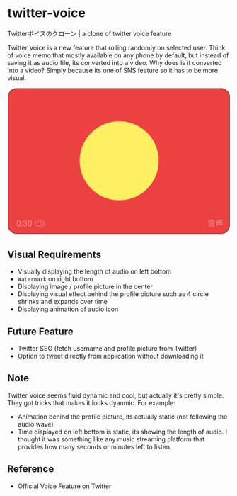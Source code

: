 # twitter-voice
Twitterボイスのクローン | a clone of twitter voice feature

Twitter Voice is a new feature that rolling randomly on selected user.
Think of voice memo that mostly available on any phone by default, but instead of saving it as audio file, its converted into a video.
Why does is it converted into a video? Simply because its one of SNS feature so it has to be more visual.

![Twitter Voice preview](./documentation/images/video-preview.svg)

## Visual Requirements
- Visually displaying the length of audio on left bottom
- `Watermark` on right bottom
- Displaying image / profile picture in the center
- Displaying visual effect behind the profile picture such as 4 circle shrinks and expands over time
- Displaying animation of audio icon

## Future Feature
- Twitter SSO (fetch username and profile picture from Twitter)
- Option to tweet directly from application without downloading it

## Note
Twitter Voice seems fluid dynamic and cool, but actually it's pretty simple. They got tricks that makes it looks dyanmic. For example:
- Animation behind the profile picture, its actually static (not following the audio wave)
- Time displayed on left bottom is static, its showing the length of audio. I thought it was something like any music streaming platform that provides how many seconds or minutes left to listen.

## Reference
- Official Voice Feature on Twitter
